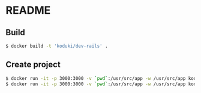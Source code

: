README
================

Build
----------------

```bash
$ docker build -t 'koduki/dev-rails' .
```

Create project
----------------

```bash
$ docker run -it -p 3000:3000 -v `pwd`:/usr/src/app -w /usr/src/app koduki/dev-rails bundle install
$ docker run -it -p 3000:3000 -v `pwd`:/usr/src/app -w /usr/src/app koduki/dev-rails rails new .
```
